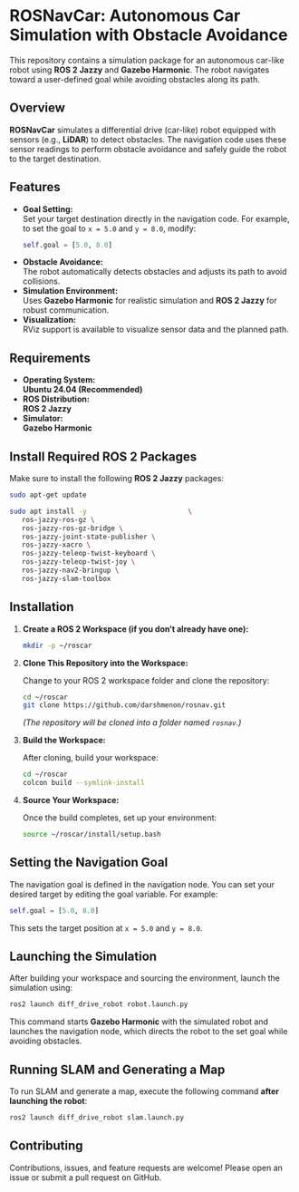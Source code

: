 # ROSNavCar: Autonomous Car Simulation with Obstacle Avoidance

This repository contains a simulation package for an autonomous car-like robot using **ROS 2 Jazzy** and **Gazebo Harmonic**. The robot navigates toward a user-defined goal while avoiding obstacles along its path.

## Overview

**ROSNavCar** simulates a differential drive (car-like) robot equipped with sensors (e.g., **LiDAR**) to detect obstacles. The navigation code uses these sensor readings to perform obstacle avoidance and safely guide the robot to the target destination.

## Features

- **Goal Setting:**  
  Set your target destination directly in the navigation code. For example, to set the goal to `x = 5.0` and `y = 8.0`, modify:
  ```python
  self.goal = [5.0, 8.0]
  ```
- **Obstacle Avoidance:**  
  The robot automatically detects obstacles and adjusts its path to avoid collisions.
- **Simulation Environment:**  
  Uses **Gazebo Harmonic** for realistic simulation and **ROS 2 Jazzy** for robust communication.
- **Visualization:**  
  RViz support is available to visualize sensor data and the planned path.

## Requirements

- **Operating System:**  
  **Ubuntu 24.04 (Recommended)**
- **ROS Distribution:**  
  **ROS 2 Jazzy**
- **Simulator:**  
  **Gazebo Harmonic**

## Install Required ROS 2 Packages

Make sure to install the following **ROS 2 Jazzy** packages:

```bash
sudo apt-get update

sudo apt install -y                         \
   ros-jazzy-ros-gz \
   ros-jazzy-ros-gz-bridge \
   ros-jazzy-joint-state-publisher \
   ros-jazzy-xacro \
   ros-jazzy-teleop-twist-keyboard \
   ros-jazzy-teleop-twist-joy \
   ros-jazzy-nav2-bringup \
   ros-jazzy-slam-toolbox
```

## Installation

1. **Create a ROS 2 Workspace (if you don’t already have one):**

   ```bash
   mkdir -p ~/roscar
   ```

2. **Clone This Repository into the Workspace:**

   Change to your ROS 2 workspace folder and clone the repository:
   ```bash
   cd ~/roscar
   git clone https://github.com/darshmenon/rosnav.git
   ```
   *(The repository will be cloned into a folder named `rosnav`.)*

3. **Build the Workspace:**

   After cloning, build your workspace:
   ```bash
   cd ~/roscar
   colcon build --symlink-install
   ```

4. **Source Your Workspace:**

   Once the build completes, set up your environment:
   ```bash
   source ~/roscar/install/setup.bash
   ```

## Setting the Navigation Goal

The navigation goal is defined in the navigation node. You can set your desired target by editing the goal variable. For example:

```python
self.goal = [5.0, 8.0]
```

This sets the target position at `x = 5.0` and `y = 8.0`.

## Launching the Simulation

After building your workspace and sourcing the environment, launch the simulation using:

```bash
ros2 launch diff_drive_robot robot.launch.py
```

This command starts **Gazebo Harmonic** with the simulated robot and launches the navigation node, which directs the robot to the set goal while avoiding obstacles.

## Running SLAM and Generating a Map

To run SLAM and generate a map, execute the following command **after launching the robot**:

```bash
ros2 launch diff_drive_robot slam.launch.py
```

## Contributing

Contributions, issues, and feature requests are welcome! Please open an issue or submit a pull request on GitHub.

